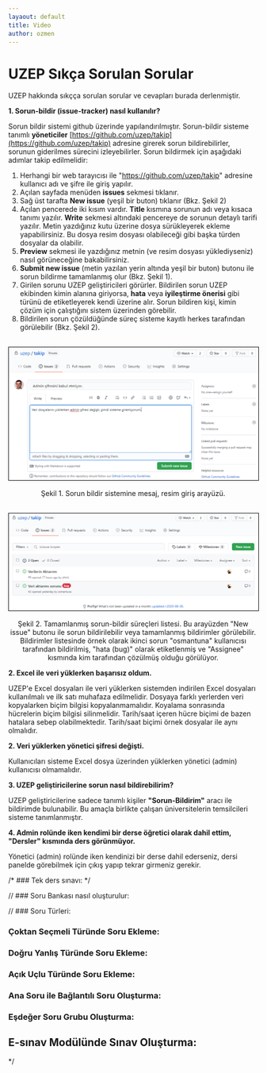 ```yaml
---
layaout: default
title: Video
author: ozmen
---
```

# UZEP Sıkça Sorulan Sorular

UZEP hakkında sıkçça sorulan sorular ve cevapları burada derlenmiştir.


**1. Sorun-bildir (issue-tracker) nasıl kullanılır?**

Sorun bildir sistemi github üzerinde yapılandırılmıştır. Sorun-bildir sisteme tanımlı **yöneticiler** [https://github.com/uzep/takip](https://github.com/uzep/takip) adresine girerek sorun bildirebilirler, sorunun giderilmes sürecini izleyebilirler. Sorun bildirmek için aşağıdaki adımlar takip edilmelidir:
1. Herhangi bir web tarayıcısı ile "https://github.com/uzep/takip" adresine kullanıcı adı ve şifre ile giriş yapılır.
2. Açılan sayfada menüden **issues** sekmesi tıklanır.
3. Sağ üst tarafta **New issue** (yeşil bir buton) tıklanır (Bkz. Şekil 2)
4. Açılan pencerede iki kısım vardır. **Title** kısmına sorunun adı veya kısaca tanımı yazılır. **Write** sekmesi altındaki pencereye de sorunun detaylı tarifi yazılır. Metin yazdığınız kutu üzerine dosya sürükleyerek ekleme yapabilirsiniz. Bu dosya resim dosyası olabileceği gibi başka türden dosyalar da olabilir. 
5. **Preview** sekmesi ile yazdığınız metnin (ve resim dosyası yüklediyseniz) nasıl görüneceğine bakabilirsiniz.
6. **Submit new issue** (metin yazılan yerin altında yeşil bir buton) butonu ile sorun bildirme tamamlanmış olur (Bkz. Şekil 1).
7. Girilen sorunu UZEP geliştiricileri görürler. Bildirilen sorun UZEP ekibinden kimin alanına giriyorsa, **hata** veya **iyileştirme önerisi** gibi türünü de etiketleyerek kendi üzerine alır. Sorun bildiren kişi, kimin çözüm için çalıştığını sistem üzerinden görebilir. 
8. Bildirilen sorun çözüldüğünde süreç sisteme kayıtlı herkes tarafından görülebilir (Bkz. Şekil 2).  

<br><img style="border:1px solid black" src="assets/images/issueTracker2.png"/>
<p style="text-align: center;">Şekil 1. Sorun bildir sistemine mesaj, resim giriş arayüzü. </p>

<br><img style="border:1px solid black" src="assets/images/issueTracker3.png"/>
<p style="text-align: center;">Şekil 2. Tamamlanmış sorun-bildir süreçleri listesi. Bu arayüzden "New issue" butonu ile sorun bildirilebilir veya tamamlanmış bildirimler görülebilir. Bildirimler listesinde örnek olarak ikinci sorun "osmantuna" kullanıcısı tarafından bildirilmiş, "hata (bug)" olarak etiketlenmiş ve "Assignee" kısmında kim tarafından çözülmüş olduğu görülüyor. </p>




**2. Excel ile veri yüklerken başarısız oldum.**

UZEP'e Excel dosyaları ile veri yüklerken sistemden indirilen Excel dosyaları kullanılmalı ve ilk satı muhafaza edilmelidir. Dosyaya farklı yerlerden veri kopyalarken biçim bilgisi kopyalanmamalıdır. Koyalama sonrasında hücrelerin biçim bilgisi silinmelidir. Tarih/saat içeren hücre biçimi de bazen hatalara sebep olabilmektedir. Tarih/saat biçimi örnek dosyalar ile aynı olmalıdır.  

**2. Veri yüklerken yönetici şifresi değişti.**

Kullanıcıları sisteme Excel dosya üzerinden yüklerken yönetici (admin) kullanıcısı olmamalıdır. 

**3. UZEP geliştiricilerine sorun nasıl bildirebilirim?**

UZEP geliştiricilerine sadece tanımlı kişiler **"Sorun-Bildirim"** aracı ile bildirimde bulunabilir. Bu amaçla birlikte çalışan üniversitelerin temsilcileri sisteme tanımlanmıştır. 

**4. Admin rolünde iken kendimi bir derse öğretici olarak dahil ettim, "Dersler" kısmında ders görünmüyor.**

Yönetici (admin) rolünde iken kendinizi bir derse dahil ederseniz, dersi panelde görebilmek için çıkış yapıp tekrar girmeniz gerekir.

<!--
### Sanal Sınıfların oluşturulması:

### Sanal Sınıfların Özellikleri:

### Öğrencilere Duyuru Gönderilmesi:

### Sanal Sınıf Videolarına Asenkron Erişim:

### E-sınav Modülüne Giriş:
-->
<!--
[![E-sınav girişi](http://img.youtube.com/vi/Kq5VDpsvQn8/0.jpg)](http://www.youtube.com/watch?v=Kq5VDpsvQn8)
-->
/* ### Tek ders sınavı: */
<!--
[![Tek ders sınavı](http://img.youtube.com/vi/eGssColzQ9o/0.jpg)](http://www.youtube.com/watch?v=eGssColzQ9o)
-->
// ### Soru Bankası nasıl oluşturulur:
<!--
[![Soru Bankası](http://img.youtube.com/vi/yil-z9KnY4E/0.jpg)](http://www.youtube.com/watch?v=yil-z9KnY4E)
-->
// ### Soru Türleri:
<!--
[![Soru Bankası](http://img.youtube.com/vi/419ploeeiEg/0.jpg)](http://www.youtube.com/watch?v=419ploeeiEg)
-->
### Çoktan Seçmeli Türünde Soru Ekleme:
<!--
[![Soru Bankası](http://img.youtube.com/vi/419ploeeiEg/0.jpg)](http://www.youtube.com/watch?v=419ploeeiEg)
-->
### Doğru Yanlış Türünde Soru Ekleme:
<!--
[![Soru Bankası](http://img.youtube.com/vi/KhmTQlD7Or4/0.jpg)](http://www.youtube.com/watch?v=KhmTQlD7Or4)
-->
### Açık Uçlu Türünde Soru Ekleme:
<!--
[![Soru Bankası](http://img.youtube.com/vi/HIAE81vrRzw/0.jpg)](http://www.youtube.com/watch?v=HIAE81vrRzw)
-->
### Ana Soru ile Bağlantılı Soru Oluşturma:
<!--
[![Soru Bankası](http://img.youtube.com/vi/iQHbqw--tR8/0.jpg)](http://www.youtube.com/watch?v=iQHbqw--tR8)
-->
### Eşdeğer Soru Grubu Oluşturma:
<!--
[![Soru Bankası](http://img.youtube.com/vi/P83KU7H_6D4/0.jpg)](http://www.youtube.com/watch?v=P83KU7H_6D4)
-->
## E-sınav Modülünde Sınav Oluşturma:
*/